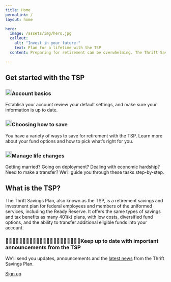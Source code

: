 ```yaml
---
title: Home
permalink: /
layout: home

hero:
  image: /assets/img/hero.jpg
  callout:
    alt: "Invest in your future:"
    text: Plan for a lifetime with the TSP
  content: Preparing for retirement can be overwhelming. The Thrift Savings Plan is here to make your life easier.

---
```



<section class="home-getting-started usa-section-dark py3">
  <div class="usa-grid">
    <h2>Get started with the TSP</h2>
    <div class="usa-grid">
      <div class="usa-width-one-third px2">
        <h3><img src="{{ site.baseurl }}/assets/img/icons/lock.svg" width="20" alt="" class="mr1">Account basics</h3>
        <p>Establish your account review your default settings, and make sure your information is up to date.</p>
      </div>
      <div class="usa-width-one-third px2">
        <h3><img src="{{ site.baseurl }}/assets/img/icons/compass.svg" width="20" alt="" class="mr1">Choosing how to save</h3>
        <p>You have a variety of ways to save for retirement with the TSP. Learn more about your fund options and how to pick what’s right for you.</p>
      </div>
      <div class="usa-width-one-third px2">
        <h3><img src="{{ site.baseurl }}/assets/img/icons/sun.svg" width="20" alt="" class="mr1">Manage life changes</h3>
        <p>Getting married? Going on deployment? Dealing with economic hardship? Need to make a transfer? We’ll guide you through these tasks step-by-step.</p>
      </div>
    </div>
  </div>
</section>

<div class="usa-section home-about">
  <div class="usa-grid flex items-stretch">
    <div class="usa-width-two-thirds border-right">
      <h2>What is the TSP?</h2>
      <p>The Thrift Savings Plan, also known as the TSP, is a retirement savings and investment plan for federal employees and members of the uniformed services, including the Ready Reserve. It offers the same types of savings and tax benefits as many 401(k) plans, with low costs, diversified fund options, and the ability to transfer additional eligible funds into your account.</p>
    </div>
    <div class="usa-width-one-third">
      <h3>Keep up to date with important announcements from the TSP</h3>
      <p>We'll send you updates, announcements and the <a href="#">latest news</a> from the Thrift Savings Plan.</p>
      <a href="#" class="usa-button">Sign up</a>
    </div>
  </div>
</div>
